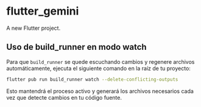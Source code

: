 # flutter_gemini

A new Flutter project.
## Uso de build_runner en modo watch

Para que `build_runner` se quede escuchando cambios y regenere archivos automáticamente, ejecuta el siguiente comando en la raíz de tu proyecto:

```bash
flutter pub run build_runner watch --delete-conflicting-outputs
```

Esto mantendrá el proceso activo y generará los archivos necesarios cada vez que detecte cambios en tu código fuente.